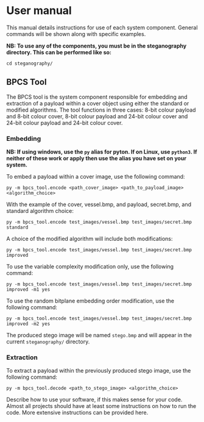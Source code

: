 # User manual #

This manual details instructions for use of each system component. General commands will be shown along with specific examples.

**NB: To use any of the components, you must be in the steganography directory. This can be performed like so:**

`cd steganography/`

## BPCS Tool ##

The BPCS tool is the system component responsible for embedding and extraction of a payload within a cover object using either the standard or modified algorithms. The tool functions in three cases: 8-bit colour payload and 8-bit colour cover, 8-bit colour payload and 24-bit colour cover and 24-bit colour payload and 24-bit colour cover. 

### Embedding ###

**NB: If using windows, use the `py` alias for pyton. If on Linux, use `python3`. If neither of these work or apply then use the alias you have set on your system.**

To embed a payload within a cover image, use the following command:

`py -m bpcs_tool.encode <path_cover_image> <path_to_payload_image> <algorithm_choice>`

With the example    of the cover, vessel.bmp, and payload, secret.bmp, and standard algorithm choice:

`py -m bpcs_tool.encode test_images/vessel.bmp test_images/secret.bmp standard`

A choice of the modified algorithm will include both modifications:

`py -m bpcs_tool.encode test_images/vessel.bmp test_images/secret.bmp improved`

To use the variable complexity modification only, use the following command:

`py -m bpcs_tool.encode test_images/vessel.bmp test_images/secret.bmp improved -m1 yes`

To use the random bitplane embedding order modification, use the following command:

`py -m bpcs_tool.encode test_images/vessel.bmp test_images/secret.bmp improved -m2 yes`

The produced stego image will be named `stego.bmp` and will appear in the current `steganography/` directory.

### Extraction ###

To extract a payload within the previously produced stego image, use the following command:

`py -m bpcs_tool.decode <path_to_stego_image> <algorithm_choice>`

Describe how to use your software, if this makes sense for your code. Almost all projects should have at least some instructions on how to run the code. More extensive instructions can be provided here.
